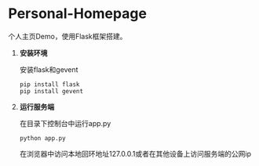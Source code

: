 # Personal-Homepage

个人主页Demo，使用Flask框架搭建。

1. **安装环境**

   安装flask和gevent

   ```pip
   pip install flask
   pip install gevent
   ```

2. **运行服务端**

   在目录下控制台中运行app.py

   ```terminal
   python app.py
   ```

   在浏览器中访问本地回环地址127.0.0.1或者在其他设备上访问服务端的公网ip


